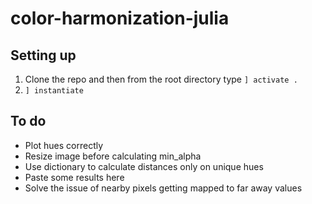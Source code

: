# color-harmonization-julia

## Setting up
1. Clone the repo and then from the root directory type `] activate .`
2. `] instantiate`

## To do
- Plot hues correctly
- Resize image before calculating min_alpha
- Use dictionary to calculate distances only on unique hues
- Paste some results here
- Solve the issue of nearby pixels getting mapped to far away values